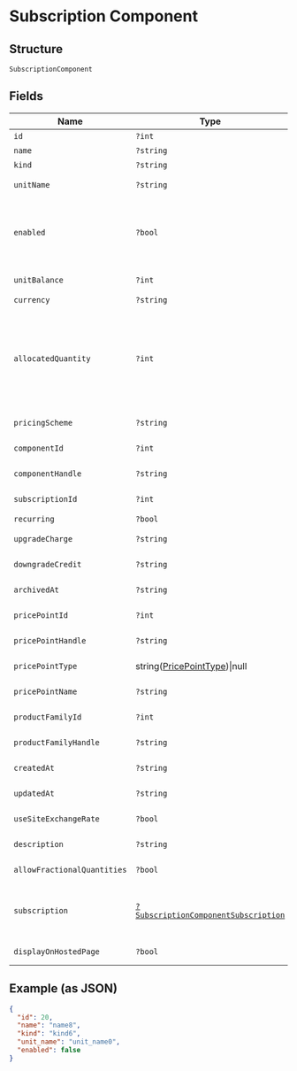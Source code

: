 
# Subscription Component

## Structure

`SubscriptionComponent`

## Fields

| Name | Type | Tags | Description | Getter | Setter |
|  --- | --- | --- | --- | --- | --- |
| `id` | `?int` | Optional | - | getId(): ?int | setId(?int id): void |
| `name` | `?string` | Optional | - | getName(): ?string | setName(?string name): void |
| `kind` | `?string` | Optional | - | getKind(): ?string | setKind(?string kind): void |
| `unitName` | `?string` | Optional | - | getUnitName(): ?string | setUnitName(?string unitName): void |
| `enabled` | `?bool` | Optional | (for on/off components) indicates if the component is enabled for the subscription | getEnabled(): ?bool | setEnabled(?bool enabled): void |
| `unitBalance` | `?int` | Optional | - | getUnitBalance(): ?int | setUnitBalance(?int unitBalance): void |
| `currency` | `?string` | Optional | - | getCurrency(): ?string | setCurrency(?string currency): void |
| `allocatedQuantity` | `?int` | Optional | For Quantity-based components: The current allocation for the component on the given subscription. For On/Off components: Use 1 for on. Use 0 for off. | getAllocatedQuantity(): ?int | setAllocatedQuantity(?int allocatedQuantity): void |
| `pricingScheme` | `?string` | Optional | - | getPricingScheme(): ?string | setPricingScheme(?string pricingScheme): void |
| `componentId` | `?int` | Optional | - | getComponentId(): ?int | setComponentId(?int componentId): void |
| `componentHandle` | `?string` | Optional | - | getComponentHandle(): ?string | setComponentHandle(?string componentHandle): void |
| `subscriptionId` | `?int` | Optional | - | getSubscriptionId(): ?int | setSubscriptionId(?int subscriptionId): void |
| `recurring` | `?bool` | Optional | - | getRecurring(): ?bool | setRecurring(?bool recurring): void |
| `upgradeCharge` | `?string` | Optional | - | getUpgradeCharge(): ?string | setUpgradeCharge(?string upgradeCharge): void |
| `downgradeCredit` | `?string` | Optional | - | getDowngradeCredit(): ?string | setDowngradeCredit(?string downgradeCredit): void |
| `archivedAt` | `?string` | Optional | - | getArchivedAt(): ?string | setArchivedAt(?string archivedAt): void |
| `pricePointId` | `?int` | Optional | - | getPricePointId(): ?int | setPricePointId(?int pricePointId): void |
| `pricePointHandle` | `?string` | Optional | - | getPricePointHandle(): ?string | setPricePointHandle(?string pricePointHandle): void |
| `pricePointType` | string([PricePointType](../../doc/models/price-point-type.md))\|null | Optional | This is a container for one-of cases. | getPricePointType(): ?string | setPricePointType(?string pricePointType): void |
| `pricePointName` | `?string` | Optional | - | getPricePointName(): ?string | setPricePointName(?string pricePointName): void |
| `productFamilyId` | `?int` | Optional | - | getProductFamilyId(): ?int | setProductFamilyId(?int productFamilyId): void |
| `productFamilyHandle` | `?string` | Optional | - | getProductFamilyHandle(): ?string | setProductFamilyHandle(?string productFamilyHandle): void |
| `createdAt` | `?string` | Optional | - | getCreatedAt(): ?string | setCreatedAt(?string createdAt): void |
| `updatedAt` | `?string` | Optional | - | getUpdatedAt(): ?string | setUpdatedAt(?string updatedAt): void |
| `useSiteExchangeRate` | `?bool` | Optional | - | getUseSiteExchangeRate(): ?bool | setUseSiteExchangeRate(?bool useSiteExchangeRate): void |
| `description` | `?string` | Optional | - | getDescription(): ?string | setDescription(?string description): void |
| `allowFractionalQuantities` | `?bool` | Optional | - | getAllowFractionalQuantities(): ?bool | setAllowFractionalQuantities(?bool allowFractionalQuantities): void |
| `subscription` | [`?SubscriptionComponentSubscription`](../../doc/models/subscription-component-subscription.md) | Optional | An optional object, will be returned if provided `include=subscription` query param. | getSubscription(): ?SubscriptionComponentSubscription | setSubscription(?SubscriptionComponentSubscription subscription): void |
| `displayOnHostedPage` | `?bool` | Optional | - | getDisplayOnHostedPage(): ?bool | setDisplayOnHostedPage(?bool displayOnHostedPage): void |

## Example (as JSON)

```json
{
  "id": 20,
  "name": "name8",
  "kind": "kind6",
  "unit_name": "unit_name0",
  "enabled": false
}
```

